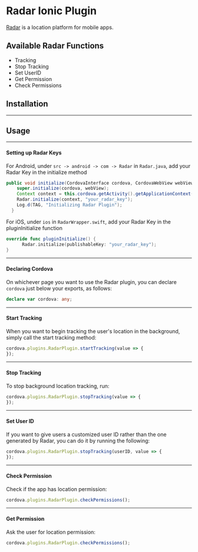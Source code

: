 # Radar Ionic Plugin

[Radar](https://radar.io/) is a location platform for mobile apps.

## Available Radar Functions

- Tracking
- Stop Tracking
- Set UserID
- Get Permission
- Check Permissions

## Installation

------



## Usage

------

#### Setting up Radar Keys

For Android, under `src -> android -> com -> Radar` in `Radar.java`, add your Radar Key in the initialize method

```java
public void initialize(CordovaInterface cordova, CordovaWebView webView) {
    super.initialize(cordova, webView);
    Context context = this.cordova.getActivity().getApplicationContext();
    Radar.initialize(context, "your_radar_key");
    Log.d(TAG, "Initializing Radar Plugin");
  }
```

For iOS, under `ios` in `RadarWrapper.swift`, add your Radar Key in the pluginInitialize function

```swift
override func pluginInitialize() {
      Radar.initialize(publishableKey: "your_radar_key");
}
```

------

#### Declaring Cordova

On whichever page you want to use the Radar plugin, you can declare `cordova` just below your exports, as follows:

```typescript
declare var cordova: any;
```

------

#### Start Tracking

When you want to begin tracking the user's location in the background, simply call the start tracking method:

```typescript
cordova.plugins.RadarPlugin.startTracking(value => {
});
```

------

#### Stop Tracking

To stop background location tracking, run:

```typescript
cordova.plugins.RadarPlugin.stopTracking(value => {
});
```

------

#### Set User ID

If you want to give users a customized user ID rather than the one generated by Radar, you can do it by running the following:

```typescript
cordova.plugins.RadarPlugin.stopTracking(userID, value => {
});
```

------

#### Check Permission

Check if the app has location permission:

```typescript
cordova.plugins.RadarPlugin.checkPermissions();
```

------

#### Get Permission

Ask the user for location permission:

```typescript
cordova.plugins.RadarPlugin.checkPermissions();
```

